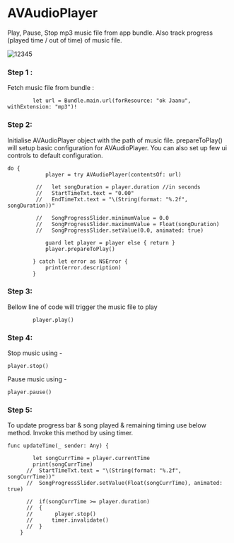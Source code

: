 # AVAudioPlayer
Play, Pause, Stop mp3 music file from app bundle. Also track progress (played time / out of time) of music file. 

![12345](https://user-images.githubusercontent.com/5029849/42630120-5010bd42-85f3-11e8-8735-f8a1786f967d.png)

### Step 1 :
Fetch music file from bundle :
```
        let url = Bundle.main.url(forResource: "ok Jaanu", withExtension: "mp3")!
```
### Step 2: 
Initialise AVAudioPlayer object with the path of music file. prepareToPlay() will setup basic configuration for AVAudioPlayer. You can also set up few ui controls to default configuration.
```
do {
            player = try AVAudioPlayer(contentsOf: url)
            
         //   let songDuration = player.duration //in seconds
         //   StartTimeTxt.text = "0.00"
         //   EndTimeTxt.text = "\(String(format: "%.2f", songDuration))"
            
         //   SongProgressSlider.minimumValue = 0.0
         //   SongProgressSlider.maximumValue = Float(songDuration)
         //   SongProgressSlider.setValue(0.0, animated: true)
            
            guard let player = player else { return }
            player.prepareToPlay() 
            
        } catch let error as NSError {
            print(error.description)
        }
```
### Step 3:
Bellow line of code will trigger the music file to play
```
        player.play()
```
### Step 4: 
Stop music using -
```
player.stop()
```
Pause music using -    
```
player.pause()
```
### Step 5: 
To update progress bar & song played & remaining timing use below method. Invoke this method by using timer.
```
func updateTime(_ sender: Any) { 

        let songCurrTime = player.currentTime
        print(songCurrTime)
      //  StartTimeTxt.text = "\(String(format: "%.2f", songCurrTime))"
      //  SongProgressSlider.setValue(Float(songCurrTime), animated: true)
        
      //  if(songCurrTime >= player.duration)
      //  {
      //       player.stop()
      //      timer.invalidate()
      //  }
    }
```
